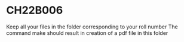 # CH22B006
Keep all your files in the folder corresponding to your roll number
The command make should result in creation of a pdf file in this folder
